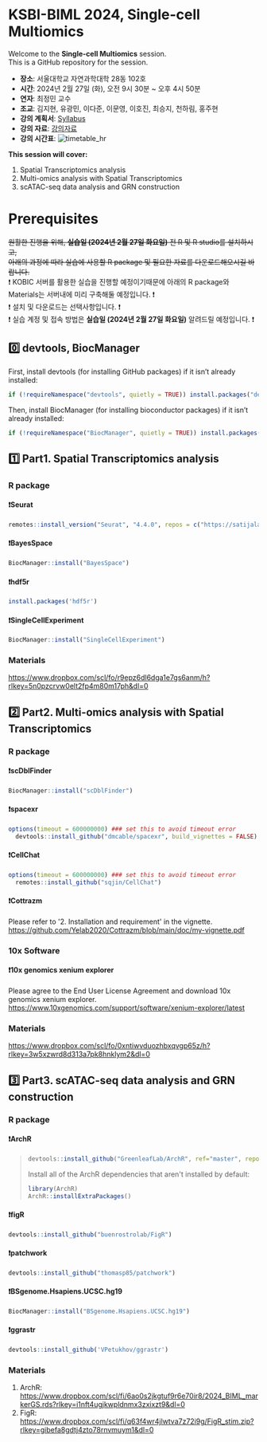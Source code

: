 # KSBI-BIML 2024, Single-cell Multiomics
Welcome to the **Single-cell Multiomics** session.  
This is a GitHub repository for the session.  

- **장소**: 서울대학교 자연과학대학 28동 102호
- **시간**: 2024년 2월 27일 (화), 오전 9시 30분 ~ 오후 4시 50분
- **연자**: 최정민 교수
- **조교**: 김지현, 유광민, 이다준, 이문영, 이호진, 최승지, 천하림, 홍주현
- **강의 계획서**: [Syllabus](https://journal-home.s3.ap-northeast-2.amazonaws.com/site/biml2024/intro/off-12.pdf, "syllabus link")
- **강의 자료**: [강의자료](https://www.dropbox.com/scl/fi/mt5qcbcyhj0ot7logmrxz/20240219_BIML2024_Combined_v3_.pdf?rlkey=8b4bte0s8suyj83q4yh7715ob&dl=0, "강의자료")
- **강의 시간표**: ![timetable_hr](https://github.com/choilab-hr/KSBI_BIML_2024/assets/159281429/9790db00-1090-443d-8598-9f1590993911)


**This session will cover:**  
1. Spatial Transcriptomics analysis
2. Multi-omics analysis with Spatial Transcriptomics
3. scATAC-seq data analysis and GRN construction

# Prerequisites
~~원활한 진행을 위해, **실습일 (2024년 2월 27일 화요일)** 전 R 및 R studio를 설치하시고,~~  
~~아래의 과정에 따라 실습에 사용할 R package 및 필요한 자료를 다운로드해오시길 바랍니다.~~  
❗️ KOBIC 서버를 활용한 실습을 진행할 예정이기때문에 아래의 R package와 Materials는 서버내에 미리 구축해둘 예정입니다. ❗️  
❗️ 설치 및 다운로드는 선택사항입니다. ❗️  
❗️ 실습 계정 및 접속 방법은 **실습일 (2024년 2월 27일 화요일)** 알려드릴 예정입니다. ❗️
  
## 0️⃣ devtools, BiocManager
First, install devtools (for installing GitHub packages) if it isn’t already installed:
```R
if (!requireNamespace("devtools", quietly = TRUE)) install.packages("devtools")
```
Then, install BiocManager (for installing bioconductor packages) if it isn’t already installed:
```R
if (!requireNamespace("BiocManager", quietly = TRUE)) install.packages("BiocManager")
```
## 1️⃣ Part1. Spatial Transcriptomics analysis
### R package
#### ❗️Seurat
```R
remotes::install_version("Seurat", "4.4.0", repos = c("https://satijalab.r-universe.dev", getOption("repos")))
```
#### ❗️BayesSpace
```R
BiocManager::install("BayesSpace")
```
#### ❗️hdf5r
```R
install.packages('hdf5r')
```
#### ❗️SingleCellExperiment
```R
BiocManager::install("SingleCellExperiment")
```
### Materials
https://www.dropbox.com/scl/fo/r9epz6dl6dga1e7gs6anm/h?rlkey=5n0pzcrvw0elt2fp4m80m17ph&dl=0
## 2️⃣ Part2. Multi-omics analysis with Spatial Transcriptomics
### R package
#### ❗️scDblFinder
```R
BiocManager::install("scDblFinder")
```
#### ❗️spacexr
```R
options(timeout = 600000000) ### set this to avoid timeout error
  devtools::install_github("dmcable/spacexr", build_vignettes = FALSE)
```
#### ❗️CellChat
```R
options(timeout = 600000000) ### set this to avoid timeout error
  remotes::install_github("sqjin/CellChat")
```
#### ❗️Cottrazm
Please refer to '2. Installation and requirement' in the vignette.  
https://github.com/Yelab2020/Cottrazm/blob/main/doc/my-vignette.pdf

### 10x Software
#### ❗️10x genomics xenium explorer
Please agree to the End User License Agreement and download 10x genomics xenium explorer.  
https://www.10xgenomics.com/support/software/xenium-explorer/latest

### Materials
https://www.dropbox.com/scl/fo/0xntiwvduozhbxqvgp65z/h?rlkey=3w5xzwrd8d313a7pk8hnklym2&dl=0

## 3️⃣ Part3. scATAC-seq data analysis and GRN construction
### R package
#### ❗️ArchR
> ```R
> devtools::install_github("GreenleafLab/ArchR", ref="master", repos = BiocManager::repositories())
> ```
> Install all of the ArchR dependencies that aren't installed by default:
> ```R
> library(ArchR)
> ArchR::installExtraPackages()
> ```
#### ❗️figR
```R
devtools::install_github("buenrostrolab/FigR")
```
#### ❗️patchwork
```R
devtools::install_github("thomasp85/patchwork")
```
#### ❗️BSgenome.Hsapiens.UCSC.hg19
```R
BiocManager::install("BSgenome.Hsapiens.UCSC.hg19")
```
#### ❗️ggrastr
```R
devtools::install_github('VPetukhov/ggrastr')
```
### Materials
1. ArchR: https://www.dropbox.com/scl/fi/6ao0s2jkgtuf9r6e70ir8/2024_BIML_markerGS.rds?rlkey=i1nft4ugjkwpldnmx3zxixzt9&dl=0
2. FigR: https://www.dropbox.com/scl/fi/q63f4wr4jlwtva7z72i9g/FigR_stim.zip?rlkey=gibefa8gdtj4zto78rnvmuym1&dl=0
